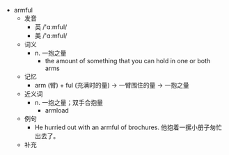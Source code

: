 - armful
  - 发音
    - 英 /'ɑːmful/
    - 美 /'ɑ:mful/
  - 词义
    - n. 一抱之量
      - the amount of something that you can hold in one or both arms
  - 记忆
    - arm (臂) + ful (充满时的量) → 一臂围住的量 → 一抱之量
  - 近义词
    - n. 一抱之量；双手合抱量
      - armload
  - 例句
    - He hurried out with an armful of brochures. 他抱着一摞小册子匆忙出去了。
  - 补充